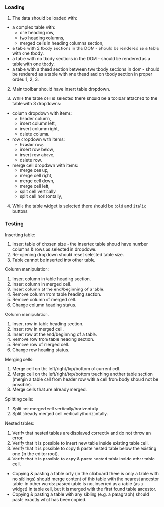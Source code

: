 ### Loading

1. The data should be loaded with:
  * a complex table with:
    - one heading row,
    - two heading columns,
    - merged cells in heading columns section,
  * a table with 2 tbody sections in the DOM - should be rendered as a table with one tbody.
  * a table with no tbody sections in the DOM - should be rendered as a table with one tbody.
  * a table with a thead section between two tbody sections in dom - should be rendered as a table with one thead and on tbody section in proper order: 1, 2, 3.

2. Main toolbar should have insert table dropdown.

3. While the table cell is selected there should be a toolbar attached to the table with 3 dropdowns:
  * column dropdown with items:
    - header column,
    - insert column left,
    - insert column right,
    - delete column.
  * row dropdown with items:
    - header row,
    - insert row below,
    - insert row above,
    - delete row.
  * merge cell dropdown with items:
    - merge cell up,
    - merge cell right,
    - merge cell down,
    - merge cell left,
    - split cell vertically,
    - split cell horizontally,

4. While the table widget is selected there should be `bold` and `italic` buttons

### Testing

Inserting table:

1. Insert table of chosen size - the inserted table should have number columns & rows as selected in dropdown.
2. Re-opening dropdown should reset selected table size.
3. Table cannot be inserted into other table.

Column manipulation:

1. Insert column in table heading section.
2. Insert column in merged cell.
3. Insert column at the end/beginning of a table.
4. Remove column from table heading section.
5. Remove column of merged cell.
6. Change column heading status.

Column manipulation:

1. Insert row in table heading section.
2. Insert row in merged cell.
3. Insert row at the end/beginning of a table.
4. Remove row from table heading section.
5. Remove row of merged cell.
6. Change row heading status.

Merging cells:

1. Merge cell on the left/right/top/bottom of current cell.
2. Merge cell on the left/right/top/bottom touching another table section (mergin a table cell from header row with a cell from body should not be possible).
3. Merge cells that are already merged.

Splitting cells:
1. Split not merged cell vertically/horizontally.
2. Split already merged cell vertically/horizontally.

Nested tables:
1. Verify that nested tables are displayed correctly and do not throw an error.
2. Verify that it is possible to insert new table inside existing table cell.
3. Verify that it is possible to copy & paste nested table below the existing one (in the editor root).
4. Verify that it is possible to copy & paste nested table inside other table cell.
  * Copying & pasting a table only (in the clipboard there is only a table with no siblings) should merge content of this table with the nearest ancestor table. In other words: pasted table is not inserted as a table (as a widget) in table cell, but it is merged with the first found table ancestor.
  * Copying & pasting a table with any sibling (e.g. a paragraph) should paste exactly what has been copied.
